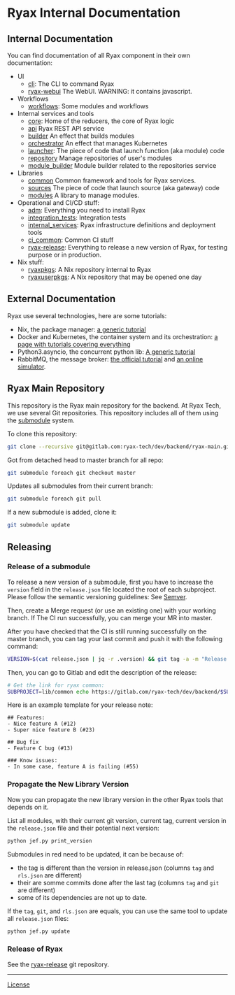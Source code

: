 # Ryax Internal Documentation

## Internal Documentation

You can find documentation of all Ryax component in their own documentation:

- UI
    - [cli](https://ryax-tech.gitlab.io/dev/backend/cli/):
        The CLI to command Ryax
    - [ryax-webui](https://gitlab.com/ryax-tech/dev/ryax-webui)
        The WebUI. WARNING: it contains javascript.
- Workflows
    - [workflows](https://gitlab.com/ryax-tech/dev/backend/workflows/):
        Some modules and workflows
- Internal services and tools
    - [core](https://ryax-tech.gitlab.io/dev/backend/core/):
        Home of the reducers, the core of Ryax logic
    - [api](https://ryax-tech.gitlab.io/dev/backend/api/)
        Ryax REST API service
    - [builder](https://ryax-tech.gitlab.io/dev/backend/effects/builder)
        An effect that builds modules
    - [orchestrator](https://ryax-tech.gitlab.io/dev/backend/effects/orchestrator/)
        An effect that manages Kubernetes
    - [launcher](https://ryax-tech.gitlab.io/dev/backend/launcher/):
        The piece of code that launch function (aka module) code
    - [repository](https://gitlab.com/ryax-tech/dev/backend/repository/-/blob/master/README.rst)
        Manage repositories of user's modules
    - [module_builder](https://gitlab.com/ryax-tech/dev/backend/module_builder/-/blob/master/README.rst)
        Module builder related to the repositories service
- Libraries
    - [common](https://ryax-tech.gitlab.io/dev/backend/lib/common/)
        Common framework and tools for Ryax services.
    - [sources](https://ryax-tech.gitlab.io/dev/backend/lib/sources/)
        The piece of code that launch source (aka gateway) code
    - [modules](https://ryax-tech.gitlab.io/dev/backend/lib/modules/)
        A library to manage modules.
- Operational and CI/CD stuff:
    - [adm](https://ryax-tech.gitlab.io/dev/backend/adm/):
        Everything you need to install Ryax
    - [integration_tests](https://gitlab.com/ryax-tech/dev/backend/integration_tests/):
        Integration tests
    - [internal_services](https://ryax-tech.gitlab.io/dev/backend/internal_services/):
        Ryax infrastructure definitions and deployment tools
    - [ci_common](https://ryax-tech.gitlab.io/dev/backend/ci_common/):
        Common CI stuff
    - [ryax-release](https://gitlab.com/ryax-tech/dev/ryax-release):
        Everything to release a new version of Ryax, for testing purpose or in production.
- Nix stuff:
    - [ryaxpkgs](https://ryax-tech.gitlab.io/dev/backend/ryaxpkgs/):
        A Nix repository internal to Ryax
    - [ryaxuserpkgs](https://ryax-tech.gitlab.io/dev/backend/ryaxuserpkgs/):
        A Nix repository that may be opened one day

## External Documentation

Ryax use several technologies, here are some tutorials:
- Nix, the package manager: [a generic tutorial](https://nix.dev/index.html)
- Docker and Kubernetes, the container system and its orchestration: [a page with tutorials covering everything](https://container.training/)
- Python3.asyncio, the concurrent python lib: [A generic tutorial](https://realpython.com/async-io-python/)
- RabbitMQ, the message broker: [the official tutorial](https://www.rabbitmq.com/tutorials/tutorial-one-python.html) and [an online simulator](http://tryrabbitmq.com/).

## Ryax Main Repository

This repository is the Ryax main repository for the backend.  At Ryax Tech, we
use several Git repositories.  This repository includes all of them using the
[submodule](https://git-scm.com/book/en/v2/Git-Tools-Submodules) system.

To clone this repository:
```sh
git clone --recursive git@gitlab.com:ryax-tech/dev/backend/ryax-main.git
```

Got from detached head to master branch for all repo:
```sh
git submodule foreach git checkout master
```

Updates all submodules from their current branch:
```sh
git submodule foreach git pull
```

If a new submodule is added, clone it:
```sh
git submodule update
```

## Releasing

### Release of a submodule

To release a new version of a submodule, first you have to increase the `version` field in the
`release.json` file located the root of each subproject. Please follow the
semantic versioning guidelines: See [Semver](https://semver.org/).

Then, create a Merge request (or use an existing one) with your working branch.
If The CI run successfully, you can merge your MR into master.

After you have checked that the CI is still running successfully on the master
branch, you can tag your last commit and push it with the following command:

```sh
VERSION=$(cat release.json | jq -r .version) && git tag -a -m "Release $VERSION" "$VERSION" && git push origin $VERSION
```

Then, you can go to Gitlab and edit the description of the release:
```sh
# Get the link for ryax common:
SUBPROJECT=lib/common echo https://gitlab.com/ryax-tech/dev/backend/$SUBPROJECT/-/tags/$VERSION/release/edit
```

Here is an example template for your release note:
```
## Features:
- Nice feature A (#12)
- Super nice feature B (#23)

## Bug fix
- Feature C bug (#13)

### Know issues:
- In some case, feature A is failing (#55)
```

### Propagate the New Library Version

Now you can propagate the new library version in the other Ryax tools that
depends on it.

List all modules, with their current git version, current tag, current version in the `release.json` file and their potential next version:
```sh
python jef.py print_version
```

Submodules in red need to be updated, it can be because of:
- the tag is different than the version in release.json (columns `tag` and `rls.json` are different)
- their are somme commits done after the last tag (columns `tag` and `git` are different)
- some of its dependencies are not up to date.

If the `tag`, `git`, and `rls.json` are equals, you can use the same tool to update all `release.json` files:
```sh
python jef.py update
```

### Release of Ryax

See the [ryax-release](https://gitlab.com/ryax-tech/dev/ryax-release/) git repository.



---

[License](LICENSE.md)


